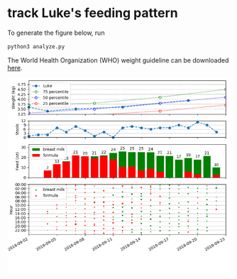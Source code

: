 # track Luke's feeding pattern

To generate the figure below, run

```bash
python3 analyze.py
```

The World Health Organization (WHO) weight guideline can be downloaded [here](http://www.who.int/childgrowth/standards/weight_for_age/en/).

![feeding pattern](image.png)
